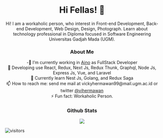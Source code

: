 <h1 align="center">Hi Fellas! 👋 </h1>
<p align="center"> Hi! I am a workaholic person, who interest in Front-end Development, Back-end Development, Web Design, Design, Photograph. Learn about technology professional in Diploma focused in Software Engineering Universitas Gadjah Mada (UGM).</p>

<h3 align="center">About Me</h3>

<div align="center">
    -🔭 I’m currently working in <a href="https://www.ainosi.co.id/">Aino</a> as FullStack Developer <br/>
    🌱 Developing use React, Redux, Next Js, Redux Thunk, Graphql, Node Js, Express Js, Vue, and Laravel<br/>
    💬 Currently learn Nest Js, Golang, and Redux Saga<br/>
    📫 How to reach me: send me mail at vickyhermawan99@mail.ugm.ac.id or twitter <a href="https://twitter.com/vihermawan">@vihermawan</a><br/>
    ⚡ Fun fact: Workaholic Person.<br/>
</div>

<h3 align="center">Github Stats</h3>

<div align="center"><img src="https://github-readme-stats.vercel.app/api?username=vickyhermawan&show_icons=true"></div>

![visitors](https://visitor-badge.laobi.icu/badge?page_id=vickyhermawan)
